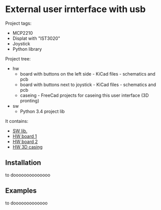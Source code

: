 External user irnterface with usb
===================================
Project tags:
  - MCP2210
  - Displat with "IST3020"
  - Joystick
  - Python library

Project tree:
- hw
  - board with buttons on the left side - KiCad files - schematics and pcb
  - board with buttons next to joystick - KiCad files - schematics and pcb
  - caseing - FreeCad projects for caseing this user interface (3D pronting)
- sw
  - Python 3.4 project lib

It contains:
- [SW lib.](https://github.com/misisnik/ExternalInterface/tree/master/sw)
- [HW board 1](https://github.com/misisnik/ExternalInterface/tree/master/hw/board_buttons_next_to_joystick)
- [HW board 2](https://github.com/misisnik/ExternalInterface/tree/master/hw/board_buttons_on_the_other_side)
- [HW 3D casing](https://github.com/misisnik/ExternalInterface/tree/master/hw/caseing)

Installation
------------

to doooooooooooooo


Examples
---------------

to dooooooooooooo
